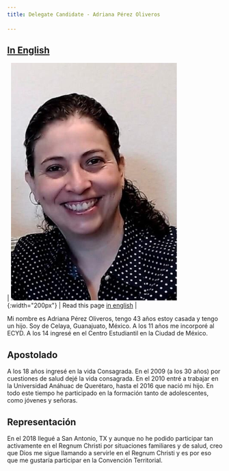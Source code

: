 ```yaml
---
title: Delegate Candidate - Adriana Pérez Oliveros

---
```


 ## [In English](https://www-rctx-org.translate.goog/convention/candidate-adriana-perez.html?_x_tr_sch=http&_x_tr_sl=es&_x_tr_tl=en&_x_tr_hl=en&_x_tr_pto=wapp) 

| ![Adriana Pérez Oliveros](images/adriana-perez.jpeg){:width="200px"} | Read this page [in english](https://www-rctx-org.translate.goog/convention/candidate-adriana-perez.html?_x_tr_sch=http&_x_tr_sl=es&_x_tr_tl=en&_x_tr_hl=en&_x_tr_pto=wapp) |


Mi nombre es Adriana Pérez Oliveros, tengo 43 años estoy casada y tengo un hijo. Soy de Celaya, Guanajuato, México. A los 11 años me incorporé al ECYD. A los 14 ingresé en el Centro Estudiantil en la Ciudad de México.

## Apostolado
A los 18 años ingresé en la vida Consagrada. En el 2009 (a los 30 años) por cuestiones de salud dejé la vida consagrada. En el 2010 entré a trabajar en la Universidad Anáhuac de Querétaro, hasta el 2016 que nació mi hijo. En todo este tiempo he participado en la formación tanto de adolescentes, como jóvenes y señoras. 

## Representación
En el 2018 llegué a San Antonio, TX y aunque no he podido participar tan activamente en el Regnum Christi por situaciones familiares y de salud, creo que Dios me sigue llamando a servirle en el Regnum Christi y es por eso que me gustaría participar en la Convención Territorial. 



